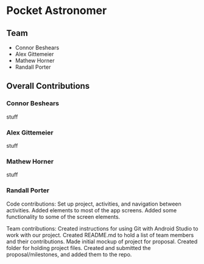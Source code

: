 # Pocket Astronomer

## Team
- Connor Beshears
- Alex Gittemeier
- Mathew Horner
- Randall Porter

## Overall Contributions

### Connor Beshears
stuff

### Alex Gittemeier
stuff

### Mathew Horner
stuff

### Randall Porter
Code contributions: Set up project, activities, and navigation between activities. Added elements to most of the app screens. Added some functionality to some of the screen elements. 

Team contributions: Created instructions for using Git with Android Studio to work with our project. Created README.md to hold a list of team members and their contributions. Made initial mockup of project for proposal. Created folder for holding project files. Created and submitted the proposal/milestones, and added them to the repo.
